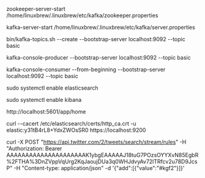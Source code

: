 zookeeper-server-start /home/linuxbrew/.linuxbrew/etc/kafka/zookeeper.properties

kafka-server-start /home/linuxbrew/.linuxbrew/etc/kafka/server.properties

bin/kafka-topics.sh --create --bootstrap-server localhost:9092 --topic basic

kafka-console-producer --bootstrap-server localhost:9092 --topic basic

kafka-console-consumer --from-beginning --bootstrap-server localhost:9092 --topic basic


sudo systemctl enable elasticsearch

sudo systemctl enable kibana

http://localhost:5601/app/home


curl --cacert /etc/elasticsearch/certs/http_ca.crt -u elastic:y31tB4rL8+YdxZWOsSR0 https://localhost:9200 

curl -X POST "https://api.twitter.com/2/tweets/search/stream/rules" -H "Authorization: Bearer AAAAAAAAAAAAAAAAAAAAAK1ybgEAAAAAJ18tuG7POzsOYYXvN85EgbR%2FTHA%3DnZVppVqUrg2KqJaoujDUa3q0WHJdvyAv72lTRfcv2u78D9JcsP" -H "Content-type: application/json" -d '{"add":[{"value":"#kgf2"}]}'